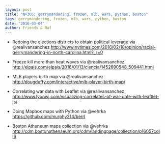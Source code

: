 ```yaml
---
layout: post
title: "Nº305: gerrymandering, frozen, mlb, wars, python, boston"
tags: gerrymandering, frozen, mlb, wars, python, boston
date: '2016-03-04'
author: Friends & Raf
---
```


* Redoing the elections districts to obtain political leverage via @realivansanchez
  http://www.nytimes.com/2016/02/18/opinion/racial-gerrymandering-in-north-carolina.html?_r=0

* Freeze kill more than heat waves via @realivansanchez
  http://elpais.com/elpais/2016/01/13/ciencia/1452690548_509441.html

* MLB players birth map via @realivansanchez
  http://dougduffy.com/interactive/mlb-player-birth-map/

* Correlating war data with Leaflet via @realivansanchez
  http://www.lyonwj.com/visualizing-correlates-of-war-date-with-leaftlet-js/

* Doing Mapbox maps with Python via @vehrka
  https://github.com/murphy214/berrl

* Boston Atheneum maps collection via @vehrka
  http://cdm.bostonathenaeum.org/cdm/landingpage/collection/p16057coll6
